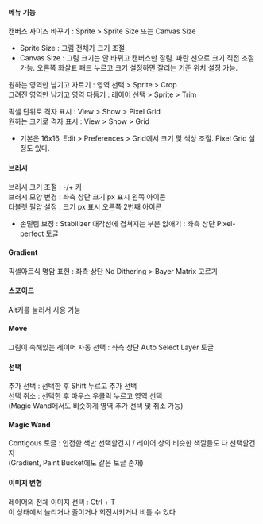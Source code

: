#### 메뉴 기능
캔버스 사이즈 바꾸기 : Sprite > Sprite Size 또는 Canvas Size

- Sprite Size : 그림 전체가 크기 조절
- Canvas Size : 그림 크기는 안 바뀌고 캔버스만 잘림. 파란 선으로 크기 직접 조절 가능. 오른쪽 화살표 패드 누르고 크기 설정하면 잘리는 기준 위치 설정 가능.

원하는 영역만 남기고 자르기 : 영역 선택 > Sprite > Crop  
그려진 영역만 남기고 영역 다듬기 : 레이어 선택 > Sprite > Trim

픽셀 단위로 격자 표시 : View > Show > Pixel Grid  
원하는 크기로 격자 표시 : View > Show > Grid

- 기본은 16x16, Edit > Preferences > Grid에서 크기 및 색상 조절. Pixel Grid 설정도 있다.

#### 브러시
브러시 크기 조절 : -/+ 키  
브러시 모양 변경 : 좌측 상단 크기 px 표시 왼쪽 아이콘  
타블렛 필압 설정 : 크기 px 표시 오른쪽 2번째 아이콘

- 손떨림 보정 : Stabilizer
  대각선에 겹쳐지는 부분 없애기 : 좌측 상단 Pixel-perfect 토글

#### Gradient
픽셀아트식 명암 표현 : 좌측 상단 No Dithering > Bayer Matrix 고르기

#### 스포이드
Alt키를 눌러서 사용 가능

#### Move
그림이 속해있는 레이어 자동 선택 : 좌측 상단 Auto Select Layer 토글

#### 선택
추가 선택 : 선택한 후 Shift 누르고 추가 선택  
선택 취소 : 선택한 후 마우스 우클릭 누르고 영역 선택  
(Magic Wand에서도 비슷하게 영역 추가 선택 및 취소 가능)

#### Magic Wand
Contigous 토글 : 인접한 색만 선택할건지 / 레이어 상의 비슷한 색깔들도 다 선택할건지  
(Gradient, Paint Bucket에도 같은 토글 존재)

#### 이미지 변형
레이어의 전체 이미지 선택 : Ctrl + T  
이 상태에서 늘리거나 줄이거나 회전시키거나 비틀 수 있다